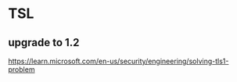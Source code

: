 # TSL

## upgrade to 1.2
https://learn.microsoft.com/en-us/security/engineering/solving-tls1-problem
